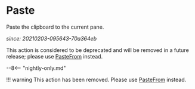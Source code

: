 # Paste

Paste the clipboard to the current pane.

*since: 20210203-095643-70a364eb*

This action is considered to be deprecated and will be removed in
a future release; please use [PasteFrom](PasteFrom.md) instead.

--8<-- "nightly-only.md"

!!! warning
    This action has been removed. Please use [PasteFrom](PasteFrom.md) instead.

